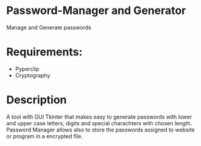 # Password-Manager and Generator
Manage and Generate passwords
# Requirements:
- Pyperclip
- Cryptography

# Description
A tool with GUI Tkinter that makes easy to generate passwords with lower and upper case letters, digits and special charachters with chosen length.
Password Manager allows also to store the passwords assigned to website or program in a encrypted file. 
